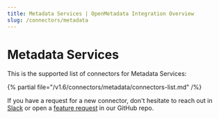 ```yaml
---
title: Metadata Services | OpenMetadata Integration Overview
slug: /connectors/metadata
---
```


# Metadata Services

This is the supported list of connectors for Metadata Services:

{% partial file="/v1.6/connectors/metadata/connectors-list.md" /%}

If you have a request for a new connector, don't hesitate to reach out in [Slack](https://slack.open-metadata.org/) or
open a [feature request](https://github.com/open-metadata/OpenMetadata/issues/new/choose) in our GitHub repo.
